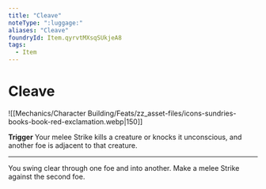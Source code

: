 ```yaml
---
title: "Cleave"
noteType: ":luggage:"
aliases: "Cleave"
foundryId: Item.qyrvtMXsqSUkjeA8
tags:
  - Item
---
```


# Cleave
![[Mechanics/Character Building/Feats/zz_asset-files/icons-sundries-books-book-red-exclamation.webp|150]]

**Trigger** Your melee Strike kills a creature or knocks it unconscious, and another foe is adjacent to that creature.

* * *

You swing clear through one foe and into another. Make a melee Strike against the second foe.
